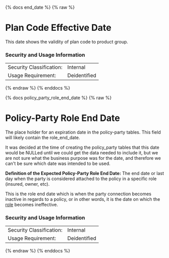 {% docs end_date %}
{% raw %}

<a name="end_date"></a>
# Plan Code Effective Date

This date shows the validity of plan code to product group.

### Security and Usage Information
|     |     |  
| --- | --- |
| Security Classification: | Internal |
| Usage Requirement:       | Deidentified |

{% endraw %}
{% enddocs %}

{% docs policy_party_role_end_date %}
{% raw %}

<a name="policy_party_role_end_date"></a>
# Policy-Party Role End Date
The place holder for an expiration date in the policy-party tables. This field will likely
contain the role_end_date.

It was decided at the time of creating the policy_party tables that this date would be NULLed
until we could get the data needed to include it, but we are not sure what the business purpose
was for the date, and therefore we can't be sure which date was intended to be used. 

**Definition of the Expected Policy-Party Role End Date:**
The end date or last day when the party is considered attached to the policy in a
specific role (insured, owner, etc).

This is the role end date which is when the party connection becomes inactive in regards 
to a policy, or in other words, it is the date on which the 
[role](https://dataplatformdocs.aaalife-data.com/#!/exposure/docs.business_glossary.glossary#role) 
becomes ineffective.

### Security and Usage Information
|     |     |
| --- | --- |
| Security Classification: | Internal |
| Usage Requirement:       | Deidentified |

{% endraw %}
{% enddocs %}
